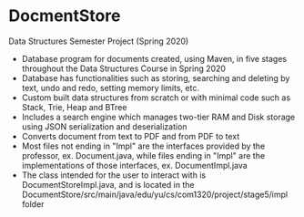 # DocmentStore
Data Structures Semester Project (Spring 2020)

* Database program for documents created, using Maven, in five stages throughout the Data Structures Course in Spring 2020 
* Database has functionalities such as storing, searching and deleting by text, undo and redo, setting memory limits, etc.
* Custom built data structures from scratch or with minimal code such as Stack, Trie, Heap and BTree
* Includes a search engine which manages two-tier RAM and Disk storage using JSON serialization and deserialization
* Converts document from text to PDF and from PDF to text
* Most files not ending in "Impl" are the interfaces provided by the professor, ex. Document.java, while files ending in "Impl" are the implementations of those interfaces, ex. DocumentImpl.java
* The class intended for the user to interact with is DocumentStoreImpl.java, and is located in the DocumentStore/src/main/java/edu/yu/cs/com1320/project/stage5/impl folder